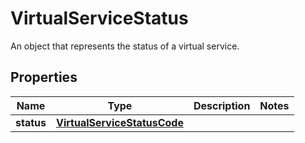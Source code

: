 

# VirtualServiceStatus

An object that represents the status of a virtual service.

## Properties

| Name | Type | Description | Notes |
|------------ | ------------- | ------------- | -------------|
|**status** | [**VirtualServiceStatusCode**](VirtualServiceStatusCode.md) |  |  |




